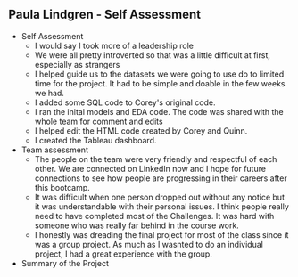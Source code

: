 ## Paula Lindgren - Self Assessment

-   Self Assessment
    -   I would say I took more of a leadership role
    -   We were all pretty introverted so that was a little difficult at first, especially as strangers
    -   I helped guide us to the datasets we were going to use do to limited time for the project. It had to be simple and doable in the few weeks we had.
    -   I added some SQL code to Corey's original code.
    -   I ran the inital models and EDA code. The code was shared with the whole team for comment and edits
    -   I helped edit the HTML code created by Corey and Quinn.
    -   I created the Tableau dashboard.
-   Team assessment
    -   The people on the team were very friendly and respectful of each other. We are connected on LinkedIn now and I hope for future connections to see how people are progressing in their careers after this bootcamp.
    - It was difficult when one person dropped out without any notice but it was understandable with their personal issues. I think people really need to have completed most of the Challenges. It was hard with someone who was really far behind in the course work.
    -   I honestly was dreading the final project for most of the class since it was a group project. As  much as I wasnted to do an individual project, I had a great experience with the group.
-   Summary of the Project

